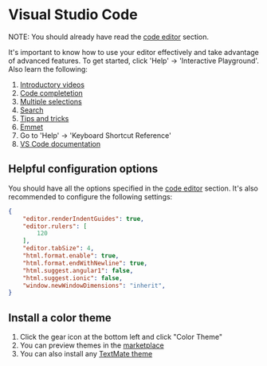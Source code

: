 # Visual Studio Code

NOTE: You should already have read the [code editor](code-editor.md) section.

It's important to know how to use your editor effectively and take advantage of advanced features. To get started, click 'Help' -> 'Interactive Playground'. Also learn the following:

1. [Introductory videos](https://code.visualstudio.com/docs/getstarted/introvideos)
1. [Code completetion](https://code.visualstudio.com/docs/editor/intellisense)
1. [Multiple selections](https://code.visualstudio.com/docs/editor/codebasics#_multiple-selections-multicursor)
1. [Search](https://code.visualstudio.com/docs/editor/codebasics#_search-across-files)
1. [Tips and tricks](https://code.visualstudio.com/docs/getstarted/tips-and-tricks)
1. [Emmet](https://code.visualstudio.com/docs/editor/emmet)
1. Go to 'Help' -> 'Keyboard Shortcut Reference'
1. [VS Code documentation](https://code.visualstudio.com/docs/)

## Helpful configuration options

You should have all the options specified in the [code editor](code-editor.md#configuration) section. It's also recommended to configure the following settings:

```json
{
	"editor.renderIndentGuides": true,
	"editor.rulers": [
		120
	],
	"editor.tabSize": 4,
	"html.format.enable": true,
	"html.format.endWithNewline": true,
	"html.suggest.angular1": false,
	"html.suggest.ionic": false,
	"window.newWindowDimensions": "inherit",
}
```

## Install a color theme

1. Click the gear icon at the bottom left and click "Color Theme"
1. You can preview themes in the [marketplace](https://marketplace.visualstudio.com/search?target=vscode&category=Themes&sortBy=Downloads)
1. You can also install any [TextMate theme](https://tmtheme-editor.herokuapp.com/#!/editor/theme/Rubyblue)
